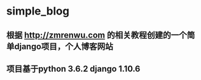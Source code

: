 # simple_blog
## 根据 http://zmrenwu.com 的相关教程创建的一个简单django项目，个人博客网站
## 项目基于python 3.6.2  django 1.10.6
